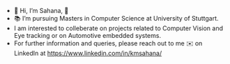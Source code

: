 - :wave: Hi, I’m Sahana, :woman:
- :books: I’m pursuing Masters in Computer Science at University of Stuttgart.
- I am interested to colleberate on projects related to Computer Vision and Eye tracking or on Automotive embedded systems.
- For further information and queries, please reach out to me :envelope:
 on LinkedIn at https://www.linkedin.com/in/kmsahana/

<!---
SahOnBoarded/SahOnBoarded is a ✨ special ✨ repository because its `README.md` (this file) appears on your GitHub profile.
You can click the Preview link to take a look at your changes.
--->
